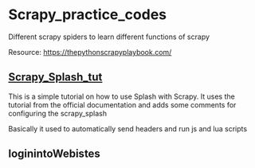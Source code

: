 # Scrapy_practice_codes
Different scrapy spiders to learn different functions of scrapy 

Resource: https://thepythonscrapyplaybook.com/

## [Scrapy_Splash_tut](https://github.com/scienmanas/Scrapy_practice_codes/tree/main/scrapy_splash_tut)

This is a simple tutorial on how to use Splash with Scrapy. It uses the tutorial from the official documentation and adds some comments for configuring the scrapy_splash

Basically it used to automatically send headers and run js and lua scripts

## loginintoWebistes
 
